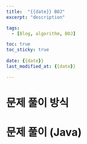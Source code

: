 ```yaml
---
title:  "{{date}} BOJ"
excerpt: "description"

tags:
  - [Blog, algorithm, BOJ]

toc: true
toc_sticky: true
 
date: {{date}}
last_modified_at: {{date}}

---
```


# 문제 풀이 방식
	
# 문제 풀이 (Java) 

```

```

